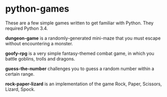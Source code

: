 # python-games
These are a few simple games written to get familiar with Python. They required Python 3.4.

**dungeon-game** is a randomly-generated mini-maze that you must escape without encountering a monster.

**goofy-rpg** is a very simple fantasy-themed combat game, in which you battle goblins, trolls and dragons.

**guess-the-number** challenges you to guess a random number within a certain range.

**rock-paper-lizard** is an implementation of the game Rock, Paper, Scissors, Lizard, Spock.
